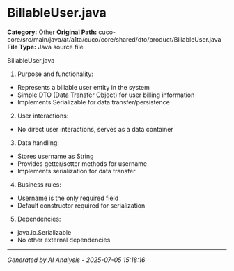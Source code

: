 # BillableUser.java

**Category:** Other
**Original Path:** cuco-core/src/main/java/at/a1ta/cuco/core/shared/dto/product/BillableUser.java
**File Type:** Java source file

BillableUser.java
1. Purpose and functionality:
- Represents a billable user entity in the system
- Simple DTO (Data Transfer Object) for user billing information
- Implements Serializable for data transfer/persistence

2. User interactions:
- No direct user interactions, serves as a data container

3. Data handling:
- Stores username as String
- Provides getter/setter methods for username
- Implements serialization for data transfer

4. Business rules:
- Username is the only required field
- Default constructor required for serialization

5. Dependencies:
- java.io.Serializable
- No other external dependencies

---
*Generated by AI Analysis - 2025-07-05 15:18:16*
